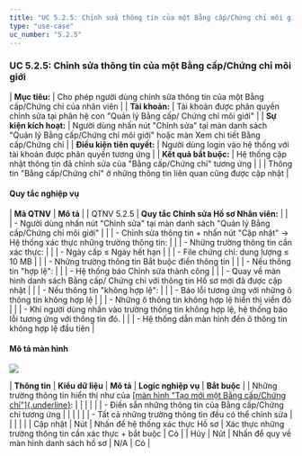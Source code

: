 ```yaml
---
title: "UC 5.2.5: Chỉnh sửa thông tin của một Bằng cấp/Chứng chỉ môi giới"
type: "use-case"
uc_number: "5.2.5"
---
```


### UC 5.2.5: Chỉnh sửa thông tin của một Bằng cấp/Chứng chỉ môi giới 

| **Mục tiêu:** | Cho phép người dùng chỉnh sửa thông tin của một Bằng cấp/Chứng chỉ của nhân viên |
| **Tài khoản:** | Tài khoản được phân quyền chỉnh sửa tại phân hệ con "Quản lý Bằng cấp/ Chứng chỉ môi giới" |
| **Sự kiện kích hoạt:** | Người dùng nhấn nút "Chỉnh sửa" tại màn danh sách "Quản lý Bằng cấp/Chứng chỉ môi giới" hoặc màn Xem chi tiết Bằng cấp/Chứng chỉ |
| **Điều kiện tiên quyết:** | Người dùng login vào hệ thống với tài khoản được phân quyền tương ứng |
| **Kết quả bắt buộc:** | Hệ thống cập nhật thông tin đã chỉnh sửa của "Bằng cấp/Chứng chỉ" tương ứng |
|  | Thông tin "Bằng cấp/Chứng chỉ" ở những thông tin liên quan cũng được cập nhật |

#### Quy tắc nghiệp vụ

| **Mã QTNV** | **Mô tả** |
| QTNV 5.2.5 | **Quy tắc Chỉnh sửa Hồ sơ Nhân viên:** |
|  | - Người dùng nhấn nút "Chỉnh sửa" tại màn danh sách "Quản lý Bằng cấp/Chứng chỉ môi giới" |
|  | - Chỉnh sửa thông tin + nhấn nút "Cập nhật" -\> Hệ thống xác thực những trường thông tin: |
|  | - Những trường thông tin cần xác thực: |
|  | - Ngày cấp ≤ Ngày hết hạn |
|  | - File chứng chỉ: dung lượng ≤ 10 MB |
|  | - Những trường thông tin Bắt buộc điền thông tin |
|  | - Nếu thông tin "hợp lệ": |
|  | - Hệ thống báo Chỉnh sửa thành công |
|  | - Quay về màn hình danh sách Bằng cấp/ Chứng chỉ với thông tin Hồ sơ mới đã được cập nhật |
|  | - Nếu thông tin "không hợp lệ": |
|  | - Báo lỗi tương ứng với những ô thông tin không hợp lệ |
|  | - Những ô thông tin không hợp lệ hiển thị viền đỏ |
|  | - Khi người dùng nhấn vào trường thông tin không hợp lệ, hệ thống báo lỗi tương ứng với thông tin đó. |
|  | - Hệ thống dẫn màn hình đến ô thông tin không hợp lệ đầu tiên |

#### Mô tả màn hình

![](media/image24.png)

| **Thông tin** | **Kiểu dữ liệu** | **Mô tả** | **Logic nghiệp vụ** | **Bắt buộc** |
| Những trường thông tin hiển thị như của [[màn hình "Tạo mới một Bằng cấp/Chứng chỉ"]{.underline}](#uc-5.2.3-tạo-mới-bằng-cấpchứng-chỉ-môi-giới): |  |  |  |  |
| \- Điền sẵn những thông tin của Bằng cấp/Chứng chỉ tương ứng |  |  |  |  |
| \- Tất cả những trường thông tin đều có thể chỉnh sửa |  |  |  |  |
| Cập nhật | Nút | Nhấn để hệ thống xác thực Hồ sơ | Xác thực những trường thông tin cần xác thực + bắt buộc | Có |
| Hủy | Nút | Nhấn để quy về màn hình danh sách hồ sơ | N/A | Có |
